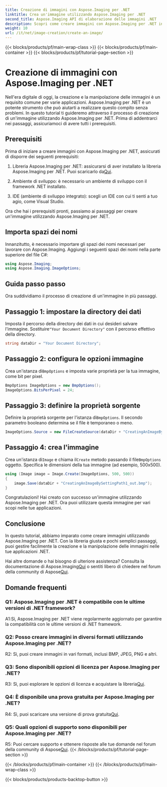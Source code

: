 ```yaml
---
title: Creazione di immagini con Aspose.Imaging per .NET
linktitle: Crea un'immagine utilizzando Aspose.Imaging per .NET
second_title: Aspose.Imaging API di elaborazione delle immagini .NET
description: Scopri come creare immagini con Aspose.Imaging per .NET in questo tutorial completo.
weight: 10
url: /it/net/image-creation/create-an-image/
---
```


{{< blocks/products/pf/main-wrap-class >}}
{{< blocks/products/pf/main-container >}}
{{< blocks/products/pf/tutorial-page-section >}}

# Creazione di immagini con Aspose.Imaging per .NET

Nell'era digitale di oggi, la creazione e la manipolazione delle immagini è un requisito comune per varie applicazioni. Aspose.Imaging per .NET è un potente strumento che può aiutarti a realizzare questo compito senza problemi. In questo tutorial ti guideremo attraverso il processo di creazione di un'immagine utilizzando Aspose.Imaging per .NET. Prima di addentrarci nei passaggi, assicuriamoci di avere tutti i prerequisiti.

## Prerequisiti

Prima di iniziare a creare immagini con Aspose.Imaging per .NET, assicurati di disporre dei seguenti prerequisiti:

1. Libreria Aspose.Imaging per .NET: assicurarsi di aver installato la libreria Aspose.Imaging per .NET. Puoi scaricarlo da[Qui](https://releases.aspose.com/imaging/net/).

2. Ambiente di sviluppo: è necessario un ambiente di sviluppo con il framework .NET installato.

3. IDE (ambiente di sviluppo integrato): scegli un IDE con cui ti senti a tuo agio, come Visual Studio.

Ora che hai i prerequisiti pronti, passiamo ai passaggi per creare un'immagine utilizzando Aspose.Imaging per .NET.

## Importa spazi dei nomi

Innanzitutto, è necessario importare gli spazi dei nomi necessari per lavorare con Aspose.Imaging. Aggiungi i seguenti spazi dei nomi nella parte superiore del file C#:


```csharp
using Aspose.Imaging;
using Aspose.Imaging.ImageOptions;
```

## Guida passo passo

Ora suddividiamo il processo di creazione di un'immagine in più passaggi.

## Passaggio 1: impostare la directory dei dati

 Imposta il percorso della directory dei dati in cui desideri salvare l'immagine. Sostituire`"Your Document Directory"` con il percorso effettivo della directory.

```csharp
string dataDir = "Your Document Directory";
```

## Passaggio 2: configura le opzioni immagine

 Crea un'istanza di`BmpOptions` e imposta varie proprietà per la tua immagine, come bit per pixel.

```csharp
BmpOptions ImageOptions = new BmpOptions();
ImageOptions.BitsPerPixel = 24;
```

## Passaggio 3: definire la proprietà sorgente

Definire la proprietà sorgente per l'istanza di`BmpOptions`. Il secondo parametro booleano determina se il file è temporaneo o meno.

```csharp
ImageOptions.Source = new FileCreateSource(dataDir + "CreatingAnImageBySettingPath_out.bmp", false);
```

## Passaggio 4: crea l'immagine

 Crea un'istanza di`Image` e chiama il`Create` metodo passando il file`BmpOptions` oggetto. Specifica le dimensioni della tua immagine (ad esempio, 500x500).

```csharp
using (Image image = Image.Create(ImageOptions, 500, 500))
{
    image.Save(dataDir + "CreatingAnImageBySettingPath1_out.bmp");
}
```

Congratulazioni! Hai creato con successo un'immagine utilizzando Aspose.Imaging per .NET. Ora puoi utilizzare questa immagine per vari scopi nelle tue applicazioni.

## Conclusione

In questo tutorial, abbiamo imparato come creare immagini utilizzando Aspose.Imaging per .NET. Con la libreria giusta e pochi semplici passaggi, puoi gestire facilmente la creazione e la manipolazione delle immagini nelle tue applicazioni .NET.

 Hai altre domande o hai bisogno di ulteriore assistenza? Consulta la documentazione di Aspose.Imaging[Qui](https://reference.aspose.com/imaging/net/) o sentiti libero di chiedere nel forum della community di Aspose[Qui](https://forum.aspose.com/).

## Domande frequenti

### Q1: Aspose.Imaging per .NET è compatibile con le ultime versioni di .NET framework?

A1:Sì, Aspose.Imaging per .NET viene regolarmente aggiornato per garantire la compatibilità con le ultime versioni di .NET framework.

### Q2: Posso creare immagini in diversi formati utilizzando Aspose.Imaging per .NET?

R2: Sì, puoi creare immagini in vari formati, inclusi BMP, JPEG, PNG e altri.

### Q3: Sono disponibili opzioni di licenza per Aspose.Imaging per .NET?

 R3: Sì, puoi esplorare le opzioni di licenza e acquistare la libreria[Qui](https://purchase.aspose.com/buy).

### Q4: È disponibile una prova gratuita per Aspose.Imaging per .NET?

 R4: Sì, puoi scaricare una versione di prova gratuita[Qui](https://releases.aspose.com/imaging/net/).

### Q5: Quali opzioni di supporto sono disponibili per Aspose.Imaging per .NET?

 R5: Puoi cercare supporto e ottenere risposte alle tue domande nel forum della community di Aspose[Qui](https://forum.aspose.com/).
{{< /blocks/products/pf/tutorial-page-section >}}

{{< /blocks/products/pf/main-container >}}
{{< /blocks/products/pf/main-wrap-class >}}

{{< blocks/products/products-backtop-button >}}
